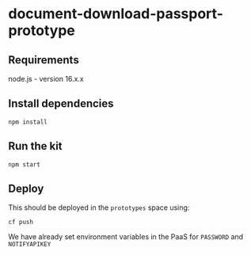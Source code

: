 # document-download-passport-prototype

## Requirements
node.js - version 16.x.x

## Install dependencies
```
npm install
```

## Run the kit
```
npm start
```

## Deploy

This should be deployed in the `prototypes` space using:

```
cf push
```

We have already set environment variables in the PaaS for `PASSWORD` and `NOTIFYAPIKEY`